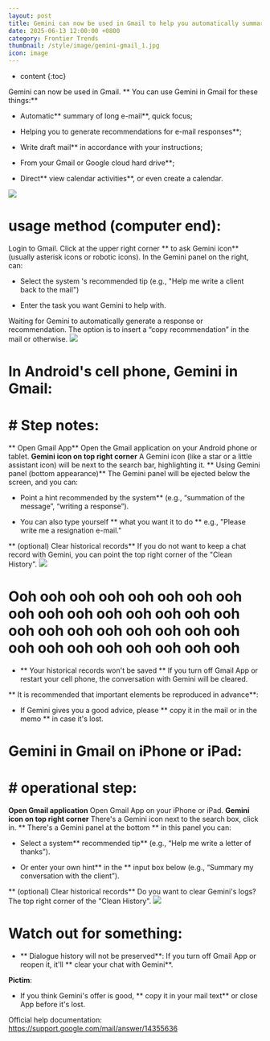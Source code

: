 ```yaml
---
layout: post
title: Gemini can now be used in Gmail to help you automatically summarize long mails, generate recommendations and drafts for e-mail responses.
date: 2025-06-13 12:00:00 +0800
category: Frontier Trends
thumbnail: /style/image/gemini-gmail_1.jpg
icon: image
---
```

* content
{:toc}

Gemini can now be used in Gmail.
** You can use Gemini in Gmail for these things:**

- Automatic** summary of long e-mail**, quick focus;

- Helping you to generate recommendations for e-mail responses**;

- Write draft mail** in accordance with your instructions;

- From your Gmail or Google cloud hard drive**;

- Direct** view calendar activities**, or even create a calendar.

![](https://assets-v2.circle.so/uzllrt0sl6hvatdoj80heurgi84i)

#  usage method (computer end):
Login to Gmail.
Click at the upper right corner ** to ask Gemini icon** (usually asterisk icons or robotic icons).
In the Gemini panel on the right, can:

- Select the system 's recommended tip (e.g., "Help me write a client back to the mail")

- Enter the task you want Gemini to help with.

Waiting for Gemini to automatically generate a response or recommendation.
The option is to insert a “copy recommendation” in the mail or otherwise.
![](https://assets-v2.circle.so/qv28gv4uekduahaxbecplfed81ml)
# In Android's cell phone, Gemini in Gmail:

# # Step notes:
** Open Gmail App**
Open the Gmail application on your Android phone or tablet.
**Gemini icon on top right corner**
A Gemini icon (like a star or a little assistant icon) will be next to the search bar, highlighting it.
** Using Gemini panel (bottom appearance)**
The Gemini panel will be ejected below the screen, and you can:

- Point a hint recommended by the system** (e.g., “summation of the message”, “writing a response”).

- You can also type yourself ** what you want it to do ** e.g., "Please write me a resignation e-mail."

** (optional) Clear historical records**
If you do not want to keep a chat record with Gemini, you can point the top right corner of the "Clean History".
![](https://assets-v2.circle.so/rzhtyoni0c4dylhqaivfjueu4i4s)
# Ooh ooh ooh ooh ooh ooh ooh ooh ooh ooh ooh ooh ooh ooh ooh ooh ooh ooh ooh ooh ooh ooh ooh ooh ooh ooh ooh ooh ooh ooh ooh ooh

- ** Your historical records won't be saved **
If you turn off Gmail App or restart your cell phone, the conversation with Gemini will be cleared.

** It is recommended that important elements be reproduced in advance**:

- If Gemini gives you a good advice, please ** copy it in the mail or in the memo ** in case it's lost.

#  Gemini in Gmail on iPhone or iPad:

# # operational step:
**Open Gmail application**
Open Gmail App on your iPhone or iPad.
**Gemini icon on top right corner**
There's a Gemini icon next to the search box, click in.
** There's a Gemini panel at the bottom ** in this panel you can:

- Select a system** recommended tip** (e.g., “Help me write a letter of thanks”).

- Or enter your own hint** in the ** input box below (e.g., “Summary my conversation with the client”).

** (optional) Clear historical records**
Do you want to clear Gemini's logs? The top right corner of the "Clean History".
![](https://assets-v2.circle.so/j5uuzzdc45ivpvzmhrj7coog6sy0)
# Watch out for something:

- ** Dialogue history will not be preserved**:
If you turn off Gmail App or reopen it, it'll ** clear your chat with Gemini**.

**Pictim**:

- If you think Gemini's offer is good, ** copy it in your mail text** or close App before it's lost.

Official help documentation: https://support.google.com/mail/answer/14355636
